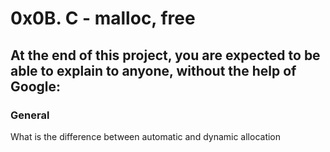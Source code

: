 # 0x0B. C - malloc, free
## At the end of this project, you are expected to be able to explain to anyone, without the help of Google:
### General
What is the difference between automatic and dynamic allocation
